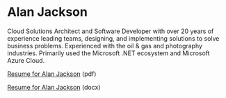 # Alan Jackson

Cloud Solutions Architect and Software Developer with over 20 years of experience leading teams, designing, and implementing solutions to solve business problems. Experienced with the oil & gas and photography industries. Primarily used the Microsoft .NET ecosystem and Microsoft Azure Cloud.

[Resume for Alan Jackson](./Resume-for-Alan-Jackson.pdf) (pdf)

[Resume for Alan Jackson](./Resume-for-Alan-Jackson.docx) (docx)
